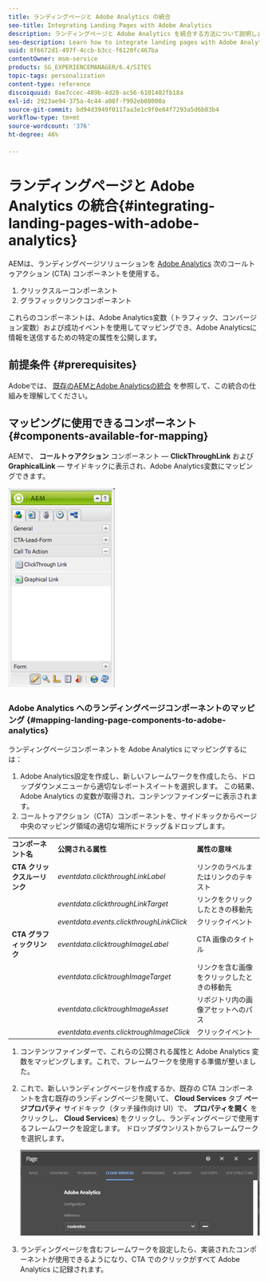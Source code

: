 ```yaml
---
title: ランディングページと Adobe Analytics の統合
seo-title: Integrating Landing Pages with Adobe Analytics
description: ランディングページと Adobe Analytics を統合する方法について説明します。
seo-description: Learn how to integrate landing pages with Adobe Analytics.
uuid: 8f6672d1-497f-4ccb-b3cc-f6120fc467ba
contentOwner: msm-service
products: SG_EXPERIENCEMANAGER/6.4/SITES
topic-tags: personalization
content-type: reference
discoiquuid: 8ae7ccec-489b-4d20-ac56-6101402fb18a
exl-id: 2923ae94-375a-4c44-a08f-f992eb08000a
source-git-commit: bd94d3949f0117aa3e1c9f0e84f7293a5d6b03b4
workflow-type: tm+mt
source-wordcount: '376'
ht-degree: 46%

---
```


# ランディングページと Adobe Analytics の統合{#integrating-landing-pages-with-adobe-analytics}

AEMは、ランディングページソリューションを [Adobe Analytics](https://www.omniture.com/en/products/analytics/sitecatalyst) 次のコールトゥアクション (CTA) コンポーネントを使用する。

1. クリックスルーコンポーネント
1. グラフィックリンクコンポーネント

これらのコンポーネントは、Adobe Analytics変数（トラフィック、コンバージョン変数）および成功イベントを使用してマッピングでき、Adobe Analyticsに情報を送信するための特定の属性を公開します。

## 前提条件 {#prerequisites}

Adobeでは、 [既存のAEMとAdobe Analyticsの統合](/help/sites-administering/adobeanalytics.md) を参照して、この統合の仕組みを理解してください。

## マッピングに使用できるコンポーネント {#components-available-for-mapping}

AEMで、 **コールトゥアクション** コンポーネント — **ClickThroughLink** および **GraphicalLink**  — サイドキックに表示され、Adobe Analytics変数にマッピングできます。

![chlimage_1-21](assets/chlimage_1-21.jpeg)

### Adobe Analytics へのランディングページコンポーネントのマッピング {#mapping-landing-page-components-to-adobe-analytics}

ランディングページコンポーネントを Adobe Analytics にマッピングするには：

1. Adobe Analytics設定を作成し、新しいフレームワークを作成したら、ドロップダウンメニューから適切なレポートスイートを選択します。 この結果、Adobe Analytics の変数が取得され、コンテンツファインダーに表示されます。
1. コールトゥアクション（CTA）コンポーネントを、サイドキックからページ中央のマッピング領域の適切な場所にドラッグ＆ドロップします。

<table> 
 <tbody>
  <tr>
   <td><strong>コンポーネント名</strong></td> 
   <td><strong>公開される属性</strong></td> 
   <td><strong>属性の意味</strong></td> 
  </tr>
  <tr>
   <td><strong>CTA クリックスルーリンク</strong></td> 
   <td><i>eventdata.clickthroughLinkLabel</i> <br /> </td> 
   <td>リンクのラベルまたはリンクのテキスト </td> 
  </tr>
  <tr>
   <td><br type="_moz" /> </td> 
   <td><i>eventdata.clickthroughLinkTarget</i> <br /> </td> 
   <td>リンクをクリックしたときの移動先 </td> 
  </tr>
  <tr>
   <td><br type="_moz" /> </td> 
   <td><i>eventdata.events.clickthroughLinkClick</i> <br /> </td> 
   <td>クリックイベント </td> 
  </tr>
  <tr>
   <td><strong>CTA グラフィックリンク</strong></td> 
   <td><i>eventdata.clicktroughImageLabel</i> <br /> </td> 
   <td>CTA 画像のタイトル </td> 
  </tr>
  <tr>
   <td><br type="_moz" /> </td> 
   <td><i>eventdata.clicktroughImageTarget</i> <br /> </td> 
   <td>リンクを含む画像をクリックしたときの移動先</td> 
  </tr>
  <tr>
   <td><br type="_moz" /> </td> 
   <td><i>eventdata.clicktroughImageAsset</i> <br /> </td> 
   <td>リポジトリ内の画像アセットへのパス </td> 
  </tr>
  <tr>
   <td><br type="_moz" /> </td> 
   <td><i>eventdata.events.clicktroughImageClick</i> <br /> </td> 
   <td>クリックイベント</td> 
  </tr>
 </tbody>
</table>

1. コンテンツファインダーで、これらの公開される属性と Adobe Analytics 変数をマッピングします。これで、フレームワークを使用する準備が整いました。
1. これで、新しいランディングページを作成するか、既存の CTA コンポーネントを含む既存のランディングページを開いて、 **Cloud Services** タブ **ページプロパティ** サイドキック（タッチ操作向け UI）で、 **プロパティを開く** をクリックし、 **Cloud Services**) をクリックし、ランディングページで使用するフレームワークを設定します。 ドロップダウンリストからフレームワークを選択します。

   ![chlimage_1-25](assets/chlimage_1-25.png)

1. ランディングページを含むフレームワークを設定したら、実装されたコンポーネントが使用できるようになり、CTA でのクリックがすべて Adobe Analytics に記録されます。
